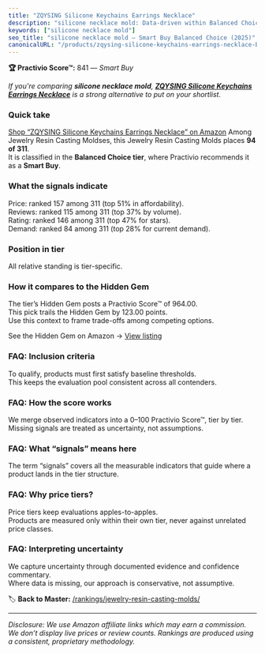```yaml
---
title: "ZQYSING Silicone Keychains Earrings Necklace"
description: "silicone necklace mold: Data-driven within Balanced Choice ranking using the Practivio Score™. Positioned by quality, value, demand, findability, momentum."
keywords: ["silicone necklace mold"]
seo_title: "silicone necklace mold — Smart Buy Balanced Choice (2025)"
canonicalURL: "/products/zqysing-silicone-keychains-earrings-necklace-B0B8VN26F9/"
---
```


**🏆 Practivio Score™:** 841 — _Smart Buy_


*If you're comparing **silicone necklace mold**, **[ZQYSING Silicone Keychains Earrings Necklace](https://www.amazon.com/dp/B0B8VN26F9?tag=practivio-20)** is a strong alternative to put on your shortlist.*
### Quick take
[Shop “ZQYSING Silicone Keychains Earrings Necklace” on Amazon](https://www.amazon.com/dp/B0B8VN26F9?tag=practivio-20)
Among Jewelry Resin Casting Moldses, this Jewelry Resin Casting Molds places **94 of 311**.  
It is classified in the **Balanced Choice tier**, where Practivio recommends it as a **Smart Buy**.

### What the signals indicate
Price: ranked 157 among 311 (top 51% in affordability).  
Reviews: ranked 115 among 311 (top 37% by volume).  
Rating: ranked 146 among 311 (top 47% for stars).  
Demand: ranked 84 among 311 (top 28% for current demand).

### Position in tier
All relative standing is tier-specific.

### How it compares to the Hidden Gem
The tier’s Hidden Gem posts a Practivio Score™ of 964.00.  
This pick trails the Hidden Gem by 123.00 points.  
Use this context to frame trade-offs among competing options.  

See the Hidden Gem on Amazon → [View listing](https://www.amazon.com/dp/B08L7PP8F9?tag=practivio-20)

### FAQ: Inclusion criteria
To qualify, products must first satisfy baseline thresholds.  
This keeps the evaluation pool consistent across all contenders.

### FAQ: How the score works
We merge observed indicators into a 0–100 Practivio Score™, tier by tier.  
Missing signals are treated as uncertainty, not assumptions.

### FAQ: What “signals” means here
The term “signals” covers all the measurable indicators that guide where a product lands in the tier structure.

### FAQ: Why price tiers?
Price tiers keep evaluations apples-to-apples.  
Products are measured only within their own tier, never against unrelated price classes.

### FAQ: Interpreting uncertainty
We capture uncertainty through documented evidence and confidence commentary.  
Where data is missing, our approach is conservative, not assumptive.


🏷️ **Back to Master:** [/rankings/jewelry-resin-casting-molds/](/rankings/jewelry-resin-casting-molds/)

---
_Disclosure: We use Amazon affiliate links which may earn a commission. We don’t display live prices or review counts. Rankings are produced using a consistent, proprietary methodology._
